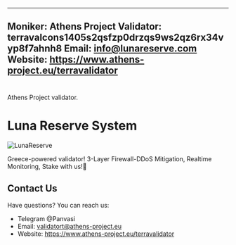 
---
Moniker: Athens Project
Validator: terravalcons1405s2qsfzp0drzqs9ws2qz6rx34vyp8f7ahnh8
Email: info@lunareserve.com
Website: https://www.athens-project.eu/terravalidator
---
# <moniker> 
Athens Project validator.

# Luna Reserve System
![LunaReserve](athensproject.jpg)

Greece-powered validator! 
3-Layer Firewall-DDoS Mitigation, Realtime Monitoring, Stake with us!🚀

## Contact Us

Have questions? You can reach us:
- Telegram @Panvasi
- Email: validatort@athens-project.eu
- Website: https://www.athens-project.eu/terravalidator
